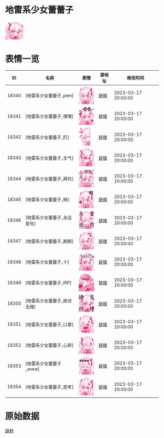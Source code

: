 # 地雷系少女蕾蕾子

<img src="./cover.png" height="60" alt="cover" />

# 表情一览

|ID|名称|表情|源地址|修改时间|
|----|----|----|----|----|
|18340|[地雷系少女蕾蕾子_pien]|<img src="./pic/018340_%5B地雷系少女蕾蕾子_pien%5D.png" height="60" alt="pien"/>|[链接](https://i0.hdslb.com/bfs/garb/a64a3007551236c4952107cd1f5efe846f7af63f.png)|2023-03-17 20:00:00|
|18341|[地雷系少女蕾蕾子_嘿嘿]|<img src="./pic/018341_%5B地雷系少女蕾蕾子_嘿嘿%5D.png" height="60" alt="嘿嘿"/>|[链接](https://i0.hdslb.com/bfs/garb/a072f3b128c1569b97c647a7a9b2f843e1f1fe73.png)|2023-03-17 20:00:00|
|18342|[地雷系少女蕾蕾子_盯]|<img src="./pic/018342_%5B地雷系少女蕾蕾子_盯%5D.png" height="60" alt="盯"/>|[链接](https://i0.hdslb.com/bfs/garb/c27c8aa097a86f0131a06fbfc7e2bf5fd1a91a21.png)|2023-03-17 20:00:00|
|18343|[地雷系少女蕾蕾子_生气]|<img src="./pic/018343_%5B地雷系少女蕾蕾子_生气%5D.png" height="60" alt="生气"/>|[链接](https://i0.hdslb.com/bfs/garb/4d249a75091fa08d30dd9d297ebe6ef01c8064d7.png)|2023-03-17 20:00:00|
|18344|[地雷系少女蕾蕾子_拜托]|<img src="./pic/018344_%5B地雷系少女蕾蕾子_拜托%5D.png" height="60" alt="拜托"/>|[链接](https://i0.hdslb.com/bfs/garb/5b5eb7f86a990eb3fd334c92930e04bdad5f534a.png)|2023-03-17 20:00:00|
|18345|[地雷系少女蕾蕾子_啾]|<img src="./pic/018345_%5B地雷系少女蕾蕾子_啾%5D.png" height="60" alt="啾"/>|[链接](https://i0.hdslb.com/bfs/garb/c9b94215d57c0b86bf416ea804ed0716921574d0.png)|2023-03-17 20:00:00|
|18346|[地雷系少女蕾蕾子_永远爱你]|<img src="./pic/018346_%5B地雷系少女蕾蕾子_永远爱你%5D.png" height="60" alt="永远爱你"/>|[链接](https://i0.hdslb.com/bfs/garb/ef0a0d065bb2369d8e2947a502e4e85d4647dc11.png)|2023-03-17 20:00:00|
|18347|[地雷系少女蕾蕾子_刷刷]|<img src="./pic/018347_%5B地雷系少女蕾蕾子_刷刷%5D.png" height="60" alt="刷刷"/>|[链接](https://i0.hdslb.com/bfs/garb/cd51e5836deafdfba930be3855027b37e7c60c6b.png)|2023-03-17 20:00:00|
|18348|[地雷系少女蕾蕾子_十]|<img src="./pic/018348_%5B地雷系少女蕾蕾子_十%5D.png" height="60" alt="十"/>|[链接](https://i0.hdslb.com/bfs/garb/34340509cb536059e5c39b571e1f3c3c0089767e.png)|2023-03-17 20:00:00|
|18349|[地雷系少女蕾蕾子_RIP]|<img src="./pic/018349_%5B地雷系少女蕾蕾子_RIP%5D.png" height="60" alt="RIP"/>|[链接](https://i0.hdslb.com/bfs/garb/fc0d702c15f33aeea3e1b90c212844dcc41c9e18.png)|2023-03-17 20:00:00|
|18350|[地雷系少女蕾蕾子_绝对无理]|<img src="./pic/018350_%5B地雷系少女蕾蕾子_绝对无理%5D.png" height="60" alt="绝对无理"/>|[链接](https://i0.hdslb.com/bfs/garb/2ae9ab6d359b73124daf285f85256676cb609956.png)|2023-03-17 20:00:00|
|18351|[地雷系少女蕾蕾子_口罩]|<img src="./pic/018351_%5B地雷系少女蕾蕾子_口罩%5D.png" height="60" alt="口罩"/>|[链接](https://i0.hdslb.com/bfs/garb/e9249803f591f058be75ecf0c9141426b2c78dc4.png)|2023-03-17 20:00:00|
|18352|[地雷系少女蕾蕾子_心碎]|<img src="./pic/018352_%5B地雷系少女蕾蕾子_心碎%5D.png" height="60" alt="心碎"/>|[链接](https://i0.hdslb.com/bfs/garb/1e58a58fa31d8a9502b595fa744f4e37708e0918.png)|2023-03-17 20:00:00|
|18353|[地雷系少女蕾蕾子_www]|<img src="./pic/018353_%5B地雷系少女蕾蕾子_www%5D.png" height="60" alt="www"/>|[链接](https://i0.hdslb.com/bfs/garb/b73d2cdc7c325c4b47c3b9ef046a5dbf841dc422.png)|2023-03-17 20:00:00|
|18354|[地雷系少女蕾蕾子_思考]|<img src="./pic/018354_%5B地雷系少女蕾蕾子_思考%5D.png" height="60" alt="思考"/>|[链接](https://i0.hdslb.com/bfs/garb/a78996685c8fcdae72404b32d10171379821eb7b.png)|2023-03-17 20:00:00|

# 原始数据

[跳转](./raw.json)

